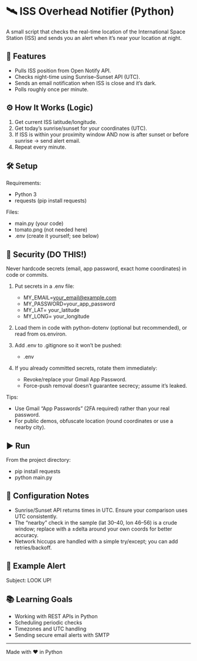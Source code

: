 # 🛰 ISS Overhead Notifier (Python)

A small script that checks the real-time location of the International Space Station (ISS) and sends you an alert when it’s near your location at night.

## 🚀 Features
- Pulls ISS position from Open Notify API.
- Checks night-time using Sunrise–Sunset API (UTC).
- Sends an email notification when ISS is close and it’s dark.
- Polls roughly once per minute.

## ⚙️ How It Works (Logic)
1) Get current ISS latitude/longitude.  
2) Get today’s sunrise/sunset for your coordinates (UTC).  
3) If ISS is within your proximity window AND now is after sunset or before sunrise → send alert email.  
4) Repeat every minute.

## 🛠 Setup
Requirements:
- Python 3
- requests (pip install requests)

Files:
- main.py (your code)
- tomato.png (not needed here)
- .env (create it yourself; see below)

## 🔐 Security (DO THIS!)
Never hardcode secrets (email, app password, exact home coordinates) in code or commits.

1) Put secrets in a .env file:
   - MY_EMAIL=your_email@example.com
   - MY_PASSWORD=your_app_password
   - MY_LAT= your_latitude
   - MY_LONG= your_longitude

2) Load them in code with python-dotenv (optional but recommended), or read from os.environ.

3) Add .env to .gitignore so it won’t be pushed:
   - .env

4) If you already committed secrets, rotate them immediately:
   - Revoke/replace your Gmail App Password.
   - Force-push removal doesn’t guarantee secrecy; assume it’s leaked.

Tips:
- Use Gmail “App Passwords” (2FA required) rather than your real password.
- For public demos, obfuscate location (round coordinates or use a nearby city).

## ▶️ Run
From the project directory:
- pip install requests
- python main.py

## 🧭 Configuration Notes
- Sunrise/Sunset API returns times in UTC. Ensure your comparison uses UTC consistently.
- The “nearby” check in the sample (lat 30–40, lon 46–56) is a crude window; replace with a ±delta around your own coords for better accuracy.
- Network hiccups are handled with a simple try/except; you can add retries/backoff.

## 🧪 Example Alert
Subject: LOOK UP!

## 📚 Learning Goals
- Working with REST APIs in Python
- Scheduling periodic checks
- Timezones and UTC handling
- Sending secure email alerts with SMTP

---  
Made with ❤️ in Python
